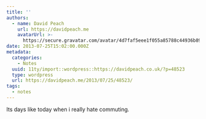 ```yaml
---
title: ''
authors:
  - name: David Peach
    url: https://davidpeach.me
    avatarUrl: >-
      https://secure.gravatar.com/avatar/4d7faf5eee1f055a85788c44936b8995eaab6dfb004e7854ec747ccb272e91ee?s=96&d=mm&r=g
date: 2013-07-25T15:02:00.000Z
metadata:
  categories:
    - Notes
  uuid: 11ty/import::wordpress::https://davidpeach.co.uk/?p=48523
  type: wordpress
  url: https://davidpeach.me/2013/07/25/48523/
tags:
  - notes
---
```

Its days like today when i really hate commuting.